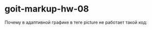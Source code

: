 # goit-markup-hw-08
Почему в адаптивной графике в теге picture не работает такой код:
<!--                 <source
                  srcset="./images/team-01@2x.jpg"
                  media="(min-width: 1200px) and (min-device-pixel-ratio: 2) and (min-resolution: 192dpi) and
      (min-resolution: 2dppx)" /> -->
